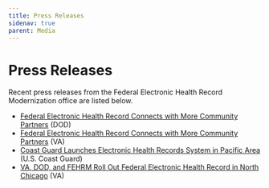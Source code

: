 ```yaml
---
title: Press Releases
sidenav: true
parent: Media
---
```

# Press Releases

Recent press releases from the Federal Electronic Health Record Modernization office are listed below.

- [Federal Electronic Health Record Connects with More Community Partners](https://www.ehrm.va.gov/news/article/read/federal-electronic-health-record-connects-with-more-community-partners) (DOD)
- [Federal Electronic Health Record Connects with More Community Partners](https://www.defense.gov/Newsroom/Releases/Release/Article/2380447/federal-electronic-health-record-connects-with-more-community-partners/) (VA)
- [Coast Guard Launches Electronic Health Records System in Pacific Area](https://www.dcms.uscg.mil/Our-Organization/Assistant-Commandant-for-Acquisitions-CG-9/Newsroom/Latest-Acquisition-News/Article/2742626/coast-guard-launches-electronic-health-records-system-in-pacific-area/) (U.S. Coast Guard)
- [VA, DOD, and FEHRM Roll Out Federal Electronic Health Record in North Chicago](https://news.va.gov/press-room/va-dod-fehrm-launch-ehr-lovell-health-care/) (VA)




